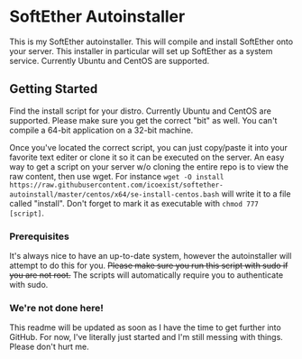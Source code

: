 # SoftEther Autoinstaller

This is my SoftEther autoinstaller. This will compile and install SoftEther onto your server. This installer in particular will set up SoftEther as a system service. Currently Ubuntu and CentOS are supported.

## Getting Started

Find the install script for your distro. Currently Ubuntu and CentOS are supported. Please make sure you get the correct "bit" as well. You can't compile a 64-bit application on a 32-bit machine.

Once you've located the correct script, you can just copy/paste it into your favorite text editer or clone it so it can be executed on the server. An easy way to get a script on your server w/o cloning the entire repo is to view the raw content, then use wget. For instance `wget -O install https://raw.githubusercontent.com/icoexist/softether-autoinstall/master/centos/x64/se-install-centos.bash` will write it to a file called "install". Don't forget to mark it as executable with `chmod 777 [script]`.

### Prerequisites

It's always nice to have an up-to-date system, however the autoinstaller will attempt to do this for you. ~~Please make sure you run this script with sudo if you are not root.~~ The scripts will automatically require you to authenticate with sudo.

### We're not done here!

This readme will be updated as soon as I have the time to get further into GitHub. For now, I've literally just started and I'm still messing with things. Please don't hurt me.

